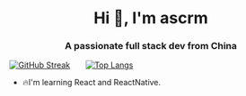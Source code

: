 <h1 align="center">Hi 👋, I'm ascrm</h1>
<h3 align="center">A passionate full stack dev from China</h3>

[![GitHub Streak](https://github-readme-streak-stats.herokuapp.com?user=ascrm&theme=tokyonight-duo&short_numbers=true&date_format=%5BY.%5Dn.j&card_width=400&card_height=215)](https://git.io/streak-stats) &nbsp;&nbsp;&nbsp;&nbsp;&nbsp;&nbsp;[![Top Langs](https://github-readme-stats.vercel.app/api/top-langs/?username=anuraghazra&langs_count=4&layout=donut&theme=dracula)](https://github.com/anuraghazra/github-readme-stats)

- 🔥I'm learning React and ReactNative.
